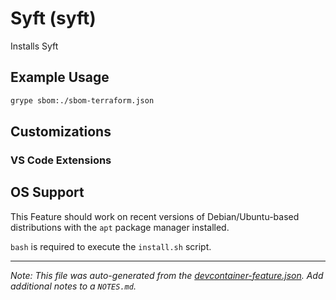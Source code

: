 
# Syft (syft)

Installs Syft

## Example Usage

```bash
grype sbom:./sbom-terraform.json
```



## Customizations

### VS Code Extensions


## OS Support

This Feature should work on recent versions of Debian/Ubuntu-based distributions with the `apt` package manager installed.

`bash` is required to execute the `install.sh` script.


---

_Note: This file was auto-generated from the [devcontainer-feature.json](devcontainer-feature.json).  Add additional notes to a `NOTES.md`._
